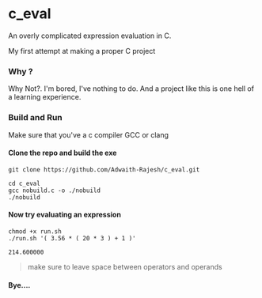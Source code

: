 # c_eval

An overly complicated expression evaluation in C.

My first attempt at making a proper C project

### Why ?

Why Not?. I'm bored, I've nothing to do. And a project like this is one hell of a learning experience.

### Build and Run

Make sure that you've a c compiler GCC or clang

#### Clone the repo and build the exe

```commandline
git clone https://github.com/Adwaith-Rajesh/c_eval.git
```

```commandline
cd c_eval
gcc nobuild.c -o ./nobuild
./nobuild
```

#### Now try evaluating an expression

```commandline
chmod +x run.sh
./run.sh '( 3.56 * ( 20 * 3 ) + 1 )'
```

```
214.600000
```

> make sure to leave space between operators and operands

#### Bye....
